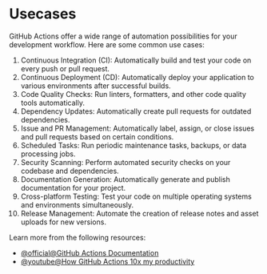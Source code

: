 # Usecases

GitHub Actions offer a wide range of automation possibilities for your development workflow. Here are some common use cases:

1. Continuous Integration (CI): Automatically build and test your code on every push or pull request.
2. Continuous Deployment (CD): Automatically deploy your application to various environments after successful builds.
3. Code Quality Checks: Run linters, formatters, and other code quality tools automatically.
4. Dependency Updates: Automatically create pull requests for outdated dependencies.
5. Issue and PR Management: Automatically label, assign, or close issues and pull requests based on certain conditions.
6. Scheduled Tasks: Run periodic maintenance tasks, backups, or data processing jobs.
7. Security Scanning: Perform automated security checks on your codebase and dependencies.
8. Documentation Generation: Automatically generate and publish documentation for your project.
9. Cross-platform Testing: Test your code on multiple operating systems and environments simultaneously.
10. Release Management: Automate the creation of release notes and asset uploads for new versions.

Learn more from the following resources:

- [@official@GitHub Actions Documentation](https://docs.github.com/en/actions)
- [@youtube@How GitHub Actions 10x my productivity](https://www.youtube.com/watch?v=yfBtjLxn_6k)
